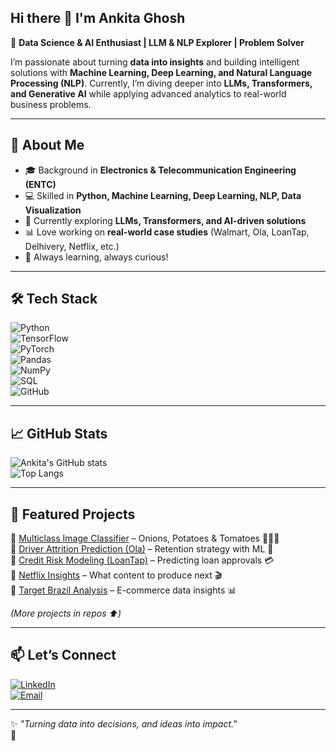 ##  Hi there 👋 I'm Ankita Ghosh  

🚀 **Data Science & AI Enthusiast | LLM & NLP Explorer | Problem Solver**  

I’m passionate about turning **data into insights** and building intelligent solutions with **Machine Learning, Deep Learning, and Natural Language Processing (NLP)**. Currently, I’m diving deeper into **LLMs, Transformers, and Generative AI** while applying advanced analytics to real-world business problems.  

---

## 🔹 About Me  
- 🎓 Background in **Electronics & Telecommunication Engineering (ENTC)**  
- 💻 Skilled in **Python, Machine Learning, Deep Learning, NLP, Data Visualization**  
- 🤖 Currently exploring **LLMs, Transformers, and AI-driven solutions**  
- 📊 Love working on **real-world case studies** (Walmart, Ola, LoanTap, Delhivery, Netflix, etc.)  
- 🌱 Always learning, always curious!  

---

## 🛠️ Tech Stack  
![Python](https://img.shields.io/badge/Python-3776AB?style=for-the-badge&logo=python&logoColor=white)  
![TensorFlow](https://img.shields.io/badge/TensorFlow-FF6F00?style=for-the-badge&logo=tensorflow&logoColor=white)  
![PyTorch](https://img.shields.io/badge/PyTorch-EE4C2C?style=for-the-badge&logo=pytorch&logoColor=white)  
![Pandas](https://img.shields.io/badge/Pandas-150458?style=for-the-badge&logo=pandas&logoColor=white)  
![NumPy](https://img.shields.io/badge/Numpy-013243?style=for-the-badge&logo=numpy&logoColor=white)  
![SQL](https://img.shields.io/badge/SQL-4479A1?style=for-the-badge&logo=mysql&logoColor=white)  
![GitHub](https://img.shields.io/badge/GitHub-181717?style=for-the-badge&logo=github&logoColor=white)  

---

## 📈 GitHub Stats  
![Ankita's GitHub stats](https://github-readme-stats.vercel.app/api?username=ank1412&show_icons=true&theme=tokyonight)  
![Top Langs](https://github-readme-stats.vercel.app/api/top-langs/?username=ank1412&layout=compact&theme=tokyonight)  

---

## 📌 Featured Projects  
🔹 [Multiclass Image Classifier](#) – Onions, Potatoes & Tomatoes 🍅🥔🧅  
🔹 [Driver Attrition Prediction (Ola)](#) – Retention strategy with ML 🚖  
🔹 [Credit Risk Modeling (LoanTap)](#) – Predicting loan approvals 💳  
🔹 [Netflix Insights](#) – What content to produce next 🎬  
🔹 [Target Brazil Analysis](#) – E-commerce data insights 📊  

*(More projects in repos ⬆️)*  

---

## 📫 Let’s Connect  
[![LinkedIn](https://img.shields.io/badge/LinkedIn-0A66C2?style=for-the-badge&logo=linkedin&logoColor=white)](https://www.linkedin.com/in/ank1412/)  
[![Email](https://img.shields.io/badge/Email-D14836?style=for-the-badge&logo=gmail&logoColor=white)](mailto:ghoshankita1412@gmail.com)  

---
✨ *"Turning data into decisions, and ideas into impact."*  
👋

<!--
**AG141293/AG141293** is a ✨ _special_ ✨ repository because its `README.md` (this file) appears on your GitHub profile.

Here are some ideas to get you started:

- 🔭 I’m currently working on ...
- 🌱 I’m currently learning ...
- 👯 I’m looking to collaborate on ...
- 🤔 I’m looking for help with ...
- 💬 Ask me about ...
- 📫 How to reach me: ...
- 😄 Pronouns: ...
- ⚡ Fun fact: ...
-->
